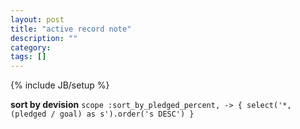 ```yaml
---
layout: post
title: "active record note"
description: ""
category:
tags: []
---
```

{% include JB/setup %}

**sort by devision**
`scope :sort_by_pledged_percent, -> { select('*, (pledged / goal) as s').order('s DESC') }`
